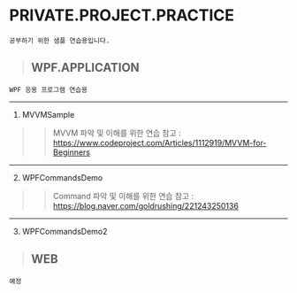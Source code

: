 # PRIVATE.PROJECT.PRACTICE
    공부하기 위한 샘플 연습용입니다.

>## WPF.APPLICATION
    WPF 응용 프로그램 연습용

* * *
1. MVVMSample 
>>MVVM 파악 및 이해를 위한 연습
>>참고 : https://www.codeproject.com/Articles/1112919/MVVM-for-Beginners   

* * *
02. WPFCommandsDemo 
>>Command 파악 및 이해를 위한 연습
>>참고 : https://blog.naver.com/goldrushing/221243250136   

* * *
03. WPFCommandsDemo2
   
>## WEB
    예정
